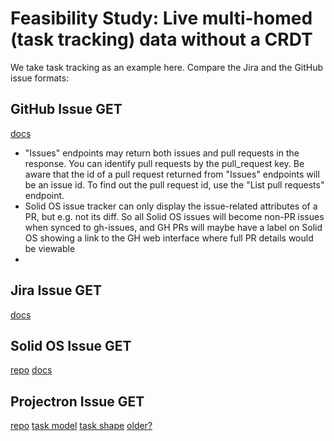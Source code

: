 # Feasibility Study: Live multi-homed (task tracking) data without a CRDT

We take task tracking as an example here. Compare the Jira and the GitHub issue formats:

## GitHub Issue GET
[docs](https://docs.github.com/en/rest/issues/issues?apiVersion=2022-11-28#get-an-issue)

* "Issues" endpoints may return both issues and pull requests in the response. You can identify pull requests by the pull_request key. Be aware that the id of a pull request returned from "Issues" endpoints will be an issue id. To find out the pull request id, use the "List pull requests" endpoint.
* Solid OS issue tracker can only display the issue-related attributes of a PR, but e.g. not its diff. So all Solid OS issues will become non-PR issues when synced to gh-issues, and GH PRs will maybe have a label on Solid OS showing a link to the GH web interface where full PR details would be viewable
* 

## Jira Issue GET
[docs](https://developer.atlassian.com/cloud/jira/platform/rest/v3/api-group-issues/#api-rest-api-3-issue-issueidorkey-get)

## Solid OS Issue GET
[repo](https://github.com/solidos/issue-pane)
[docs](https://pdsinterop.org/conventions/tasks/#solid-os)

## Projectron Issue GET
[repo](https://github.com/janeirodigital/sai-js/tree/main/examples/vuejectron)
[task model](https://github.com/janeirodigital/sai-js/blob/main/examples/vuejectron/src/models.ts#L24)
[task shape](https://github.com/janeirodigital/sai-js/blob/main/packages/css-storage-fixture/shapetrees/shapes/Task%24.shex)
[older?](https://github.com/hackers4peace/projectron/blob/main/src/app/models/task.model.ts#L4)